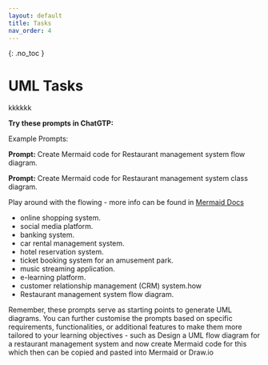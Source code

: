 ```yaml
---
layout: default
title: Tasks
nav_order: 4
---
```


{: .no_toc }

# UML Tasks
kkkkkk

**Try these prompts in ChatGTP:**

Example Prompts:

**Prompt:** Create Mermaid code for Restaurant management system flow diagram.

**Prompt:** Create Mermaid code for Restaurant management system class diagram.

Play around with the flowing - more info can be found in [Mermaid Docs](https://mermaid.js.org/intro/)

* online shopping system.
* social media platform.
* banking system.
* car rental management system.
* hotel reservation system.
* ticket booking system for an amusement park.
* music streaming application.
* e-learning platform.
* customer relationship management (CRM) system.how
* Restaurant management system flow diagram.

Remember, these prompts serve as starting points to generate UML diagrams. You can further customise the prompts based on specific requirements, functionalities, or additional features to make them more tailored to your learning objectives - such as Design a UML flow diagram for a restaurant management system and now create Mermaid code for this which then can be copied and pasted into Mermaid or Draw.io
